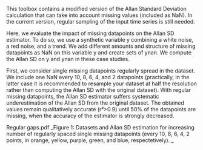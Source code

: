 This toolbox contains a modified version of the Allan Standard Deviation calculation that can take into account missing values (included as NaN). In the current version, regular sampling of the input time series is still needed.

Here, we evaluate the impact of missing datapoints on the Allan SD estimator. To do so, we use a synthetic variable y combining a white noise, a red noise, and a trend. We add different amounts and structure of missing datapoints as NaN on this variable y and create sets of ynan. We compute the Allan SD on y and ynan in these case studies.

First, we consider single missing datapoints regularly spread in the dataset. We include one NaN every 10, 8, 6, 4, and 2 datapoints (practically, in the latter case it is recommended to resample your dataset at half the resolution rather than computing the Allan SD with the original dataset). With regular missing datapoints, the Allan SD estimator suffers systematic underestimation of the Allan SD from the original dataset. The obtained values remain qualitatively accurate (r²>0.9) until 50% of the datapoints are missing, when the accuracy of the estimator is strongly decreased.

Regular gaps.pdf _Figure 1: Datasets and Allan SD estimation for increasing number of regularly spaced single missing datapoints (every 10, 8, 6, 4, 2 points, in orange, yellow, purple, green, and blue, respectetively). _
